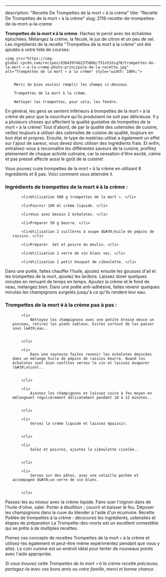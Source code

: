 ---
description: "Recette De Trompettes de la mort 💀 à la crème"
title: "Recette De Trompettes de la mort 💀 à la crème"
slug: 2119-recette-de-trompettes-de-la-mort-a-la-creme

<p>
	<strong>Trompettes de la mort 💀 à la crème</strong>. 
	Hachez le persil avec les échalotes épluchées. Mélangez la crème, la fécule, le jus de citron et un peu de sel. Les ingrédients de la recette &#34;Trompettes de la mort à la crème&#34; ont été ajoutés à votre liste de courses.
</p>
<p>
	
	<img src="https://img-global.cpcdn.com/recipes/d36439f4b237506b/751x532cq70/trompettes-de-la-mort-💀-a-la-creme-photo-principale-de-la-recette.jpg" alt="Trompettes de la mort 💀 à la crème" style="width: 100%;">
	
	
		Merci de bien vouloir remplir les champs ci-dessous.
	
		Trompettes de la mort à la crème.
	
		Nettoyer les trompettes, pour cela, les fendre.
	
</p>

En général, les gens se sentent inférieurs à trompettes de la mort 💀 à la crème de peur que la nourriture qu'ils produisent ne soit pas délicieuse. Il y a plusieurs choses qui affectent la qualité gustative de trompettes de la mort 💀 à la crème! Tout d'abord, de par la qualité des ustensiles de cuisine, veillez toujours à utiliser des ustensiles de cuisine de qualité, toujours en bon état et propres. Ensuite, le type de matériau utilisé a également un effet sur l'ajout de saveur, vous devez donc utiliser des ingrédients frais. Et enfin, entraînez-vous à reconnaître les différentes saveurs de la cuisine, profitez pleinement de chaque activité culinaire, car la sensation d'être excité, calme et pas pressé affecte aussi le goût de la cuisine!

<!--inarticleads1-->

Vous pouvez cuire trompettes de la mort 💀 à la crème en utilisant 8 Ingrédients et 6 pas. Voici comment vous atteindre il.

<h3>Ingrédients de trompettes de la mort 💀 à la crème :</h3>

<ol>
	
		<li>Utilisation 500 g trompettes de la mort 💀. </li>
	
		<li>Fournir 100 ml crème liquide. </li>
	
		<li>Vous avez besoin 2 échalotes. </li>
	
		<li>Préparer 50 g beurre. </li>
	
		<li>Utilisation 2 cuillères à soupe d&#39;huile de pépins de raisins. </li>
	
		<li>Préparer  Sel et poivre du moulin. </li>
	
		<li>Utilisation 1 verre de vin blanc sec. </li>
	
		<li>Utilisation 1 petit bouquet de ciboulette. </li>
	
</ol>

Dans une poêle, faites chauffer l&#39;huile, ajoutez ensuite les gousses d&#39;ail et les trompettes de la mort, ajoutez les lardons. Laissez dorer quelques minutes en remuant de temps en temps. Ajoutez la crème et le fond de veau, mélangez bien. Dans une poêle anti-adhésive, faites revenir quelques minutes les champignons surgelés jusqu&#39;à ce qu&#39;ils rendent leur eau. 

<!--inarticleads2-->

<h3>Trompettes de la mort 💀 à la crème pas à pas :</h3>

<ol>
	
		<li>
			Néttoyez les champignons avec une petite brosse douce un pinceau, retirez les pieds sableux. Evitez surtout de les passer sous l&#39;eau..
			
			
		</li>
	
		<li>
			Dans une sauteuse faites revenir les échalotes émincées dans un mélange huile de pépins de raisins beurre. Quand les échalotes sont bien confites versez le vin et laissez évaporer l&#39;alcool..
			
			
		</li>
	
		<li>
			Ajoutez les champignons et laissez cuire à feu moyen en mélangeant régulièrement délicatement pendant 10 à 12 minutes..
			
			
		</li>
	
		<li>
			Versez la crème liquide et laissez épaissir.
			
			
		</li>
	
		<li>
			Salez et poivrez, ajoutez la ciboulette ciselée..
			
			
		</li>
	
		<li>
			Servez sur des pâtes, avec une volaille pochée et accompagné d&#39;un verre de vin blanc.
			
			
		</li>
	
</ol>

Passez-les au mixeur avec la crème liquide. Faire suer l&#39;oignon dans de l&#39;huile d&#39;olive, saler. Porter à ébullition ; couvrir et baisser le feu. Déposer les champignons dans la cuve du blender à l&#39;aide d&#39;un écumoire. Recette Poêlée de trompettes à la crème : découvrez les ingrédients, ustensiles et étapes de préparation La Trompette-des-morts est un excellent comestible qui se prête à de multiples recettes. 

<!--inarticleads1-->

<p>
Prenez ces concepts de recettes Trompettes de la mort 💀 à la crème et utilisez-les également et peut-être même expérimentez pendant que vous y allez. Le coin cuisine est un endroit idéal pour tenter de nouveaux points avec l'aide appropriée.
</p>

<p>
<i>Si vous trouvez cette Trompettes de la mort 💀 à la crème recette précieuse, partagez-la avec vos bons amis ou votre famille, merci et bonne chance.</i>
</p>
